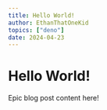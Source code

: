 ```yaml
---
title: Hello World!
author: EthanThatOneKid
topics: ["deno"]
date: 2024-04-23
---
```


# Hello World!

Epic blog post content here!
